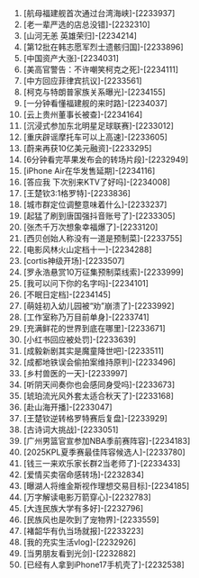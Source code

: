 
1. [航母福建舰首次通过台湾海峡]-[2233937]
1. [老一辈严选的店总没错]-[2232310]
1. [山河无恙 英雄荣归]-[2234214]
1. [第12批在韩志愿军烈士遗骸归国]-[2233896]
1. [中国资产大涨]-[2234031]
1. [美高官警告：不许嘲笑柯克之死]-[2234111]
1. [中方回应菲律宾抗议]-[2233561]
1. [柯克与特朗普家族关系曝光]-[2234155]
1. [一分钟看懂福建舰的来时路]-[2234037]
1. [云上贵州董事长被查]-[2234164]
1. [沉浸式参加东北明星足球联赛]-[2233012]
1. [重庆辟谣摩托车可以上高速]-[2233605]
1. [蔚来再获10亿美元融资]-[2233295]
1. [6分钟看完苹果发布会的转场片段]-[2232949]
1. [iPhone Air在华发售延期]-[2234116]
1. [答应我 下次别来KTV了好吗]-[2234008]
1. [王楚钦3:1格罗特]-[2233836]
1. [城市群定位调整意味着什么]-[2233237]
1. [起猛了刷到唐国强抖音账号了]-[2233305]
1. [张杰千万次想象幸福爆了]-[2233120]
1. [西贝创始人称没有一道是预制菜]-[2233755]
1. [电影风林火山定档十一]-[2234288]
1. [cortis神级开场]-[2233507]
1. [罗永浩悬赏10万征集预制菜线索]-[2233999]
1. [我可以问下你的名字吗]-[2234101]
1. [不眠日定档]-[2234145]
1. [萌娃初入幼儿园被“劝”崩溃了]-[2233992]
1. [工作室称乃万目前单身]-[2233741]
1. [充满鲜花的世界到底在哪里]-[2233671]
1. [小红书回应被处罚]-[2233639]
1. [成毅新剧其实是魔童降世吧]-[2233511]
1. [成都地铁误会偷拍案维持原判]-[2233496]
1. [乡村兽医的一天]-[2233997]
1. [听阴天间奏你也会感同身受吗]-[2233673]
1. [琥珀流光风外套太适合秋天了]-[2233168]
1. [赴山海开播]-[2233047]
1. [王楚钦逆转格罗特赛后复盘]-[2233929]
1. [古诗词大挑战]-[2233051]
1. [广州男篮官宣参加NBA季前赛阵容]-[2234183]
1. [2025KPL夏季赛最佳阵容候选人]-[2233780]
1. [钱三一来欢乐家长群2当老师了]-[2233433]
1. [爱情买卖宿命感转场]-[2232834]
1. [曝湖人将维金斯视作理想交易目标]-[2234185]
1. [万字解读电影万箭穿心]-[2232783]
1. [大连民族大学有多好]-[2232796]
1. [民族风也是吹到了宠物界]-[2233559]
1. [褚韶华有仇当场就报]-[2233223]
1. [我的充实生活vlog]-[2232926]
1. [当男朋友看到光剑]-[2232882]
1. [已经有人拿到iPhone17手机壳了]-[2232538]